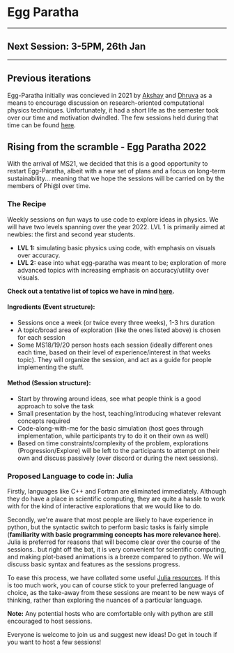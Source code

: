 # Egg Paratha

---

## Next Session: 3-5PM, 26th Jan

---

## Previous iterations

Egg-Paratha initially was concieved in 2021 by [Akshay](https://github.com/20akshay00/) and [Dhruva](https://github.com/DhruvaSambrani/) as a means to encourage discussion on research-oriented computational physics techniques. Unfortunately, it had a short life as the semester took over our time and motivation dwindled. The few sessions held during that time can be found [here](old/index.md).

## Rising from the scramble - Egg Paratha 2022

With the arrival of MS21, we decided that this is a good opportunity to restart Egg-Paratha, albeit with a new set of plans and a focus on long-term sustainability... meaning that we hope the sessions will be carried on by the members of Phi@I over time. 

### The Recipe 

Weekly sessions on fun ways to use code to explore ideas in physics. We will have two levels spanning over the year 2022. LVL 1 is primarily aimed at newbies: the first and second year students.

- **LVL 1:** simulating basic physics using code, with emphasis on visuals over accuracy. 
- **LVL 2:** ease into what egg-paratha was meant to be; exploration of more advanced topics with increasing emphasis on accuracy/utility over visuals.

**Check out a tentative list of topics we have in mind [here](topics.md).**

#### Ingredients (Event structure):
- Sessions once a week (or twice every three weeks), 1-3 hrs duration 
- A topic/broad area of exploration (like the ones listed above) is chosen for each session
- Some MS18/19/20 person hosts each session (ideally different ones each time, based on their level of experience/interest in that weeks topic). They will organize the session, and act as a guide for people implementing the stuff.

#### Method (Session structure):
- Start by throwing around ideas, see what people think is a good approach to solve the task
- Small presentation by the host, teaching/introducing whatever relevant concepts required 
- Code-along-with-me for the basic simulation (host goes through implementation, while participants try to do it on their own as well)
- Based on time constraints/complexity of the problem, explorations (Progression/Explore) will be left to the participants to attempt on their own and discuss passively (over discord or during the next sessions).

### Proposed Language to code in: Julia
Firstly, languages like C++ and Fortran are eliminated immediately. Although they do have a place in scientific computing, they are quite a hassle to work with for the kind of interactive explorations that we would like to do.

Secondly, we're aware that most people are likely to have experience in python, but the syntactic switch to perform basic tasks is fairly simple (**familiarity with basic programming concepts has more relevance here**). Julia is preferred for reasons that will become clear over the course of the sessions.. but right off the bat, it is very convenient for scientific computing, and making plot-based animations is a breeze compared to python. We will discuss basic syntax and features as the sessions progress.

To ease this process, we have collated some useful [Julia resources](resources.md). If this is too much work, you can of course stick to your preferred language of choice, as the take-away from these sessions are meant to be new ways of thinking, rather than exploring the nuances of a particular language. 

**Note:** Any potential hosts who are comfortable only with python are still encouraged to host sessions.

Everyone is welcome to join us and suggest new ideas! Do get in touch if you want to host a few sessions!


